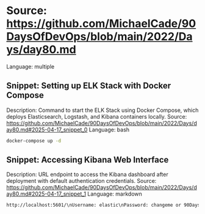 # Source: https://github.com/MichaelCade/90DaysOfDevOps/blob/main/2022/Days/day80.md
Language: multiple

## Snippet: Setting up ELK Stack with Docker Compose
Description: Command to start the ELK Stack using Docker Compose, which deploys Elasticsearch, Logstash, and Kibana containers locally.
Source: https://github.com/MichaelCade/90DaysOfDevOps/blob/main/2022/Days/day80.md#2025-04-17_snippet_0
Language: bash

```bash
docker-compose up -d
```

## Snippet: Accessing Kibana Web Interface
Description: URL endpoint to access the Kibana dashboard after deployment with default authentication credentials.
Source: https://github.com/MichaelCade/90DaysOfDevOps/blob/main/2022/Days/day80.md#2025-04-17_snippet_1
Language: markdown

```markdown
http://localhost:5601/\nUsername: elastic\nPassword: changeme or 90DaysOfDevOps
```